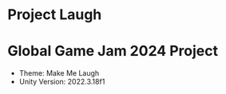 # Project Laugh
# Global Game Jam 2024 Project

- Theme: Make Me Laugh
- Unity Version: 2022.3.18f1

